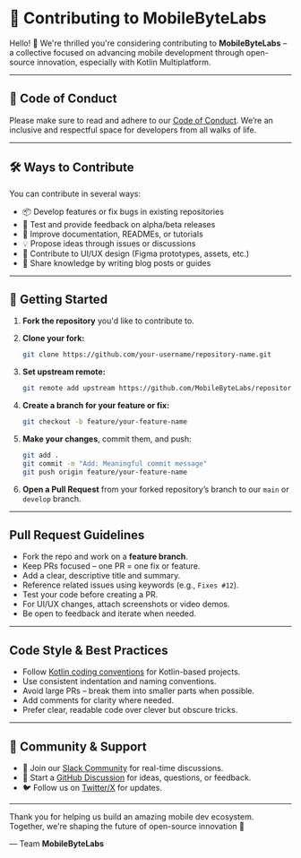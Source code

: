 # 🤝 Contributing to MobileByteLabs

Hello! 👋 We're thrilled you're considering contributing to **MobileByteLabs** – a collective focused on advancing mobile development through open-source innovation, especially with Kotlin Multiplatform.

---

## 📜 Code of Conduct

Please make sure to read and adhere to our [Code of Conduct](CODE_OF_CONDUCT.md). We’re an inclusive and respectful space for developers from all walks of life.

---

## 🛠 Ways to Contribute

You can contribute in several ways:

- 📦 Develop features or fix bugs in existing repositories  
- 🧪 Test and provide feedback on alpha/beta releases  
- 📝 Improve documentation, READMEs, or tutorials  
- 💡 Propose ideas through issues or discussions  
- 🎨 Contribute to UI/UX design (Figma prototypes, assets, etc.)  
- 🧠 Share knowledge by writing blog posts or guides  

---

## 🚀 Getting Started

1. **Fork the repository** you'd like to contribute to.
2. **Clone your fork:**

   ```bash
   git clone https://github.com/your-username/repository-name.git
   ```

3. **Set upstream remote:**

   ```bash
   git remote add upstream https://github.com/MobileByteLabs/repository-name.git
   ```

4. **Create a branch for your feature or fix:**

   ```bash
   git checkout -b feature/your-feature-name
   ```

5. **Make your changes**, commit them, and push:

   ```bash
   git add .
   git commit -m "Add: Meaningful commit message"
   git push origin feature/your-feature-name
   ```

6. **Open a Pull Request** from your forked repository’s branch to our `main` or `develop` branch.

---

## Pull Request Guidelines

- Fork the repo and work on a **feature branch**.
- Keep PRs focused – one PR = one fix or feature.
- Add a clear, descriptive title and summary.
- Reference related issues using keywords (e.g., `Fixes #12`).
- Test your code before creating a PR.
- For UI/UX changes, attach screenshots or video demos.
- Be open to feedback and iterate when needed.

---

## Code Style & Best Practices

- Follow [Kotlin coding conventions](https://kotlinlang.org/docs/coding-conventions.html) for Kotlin-based projects.
- Use consistent indentation and naming conventions.
- Avoid large PRs – break them into smaller parts when possible.
- Add comments for clarity where needed.
- Prefer clear, readable code over clever but obscure tricks.

---

## 💬 Community & Support

- 💬 Join our [Slack Community](https://mobilebytelabs.slack.com/) for real-time discussions.
- 📣 Start a [GitHub Discussion](https://github.com/MobileByteLabs/.github/discussions) for ideas, questions, or feedback.
- 🐦 Follow us on [Twitter/X](https://x.com/MobileByteLabs) for updates.

---

Thank you for helping us build an amazing mobile dev ecosystem.  
Together, we're shaping the future of open-source innovation 🚀

— Team **MobileByteLabs**
